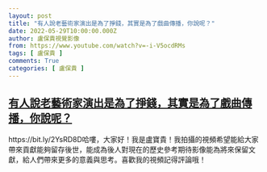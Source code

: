 ```yaml
---
layout: post
title: "有人說老藝術家演出是為了掙錢，其實是為了戲曲傳播，你說呢？"
date: 2022-05-29T10:00:00.000Z
author: 盧保貴視覺影像
from: https://www.youtube.com/watch?v=-i-V5ocdRMs
tags: [ 盧保貴 ]
comments: True
categories: [ 盧保貴 ]
---
```

<!--1653818400000-->
[有人說老藝術家演出是為了掙錢，其實是為了戲曲傳播，你說呢？](https://www.youtube.com/watch?v=-i-V5ocdRMs)
------

<div>
https://bit.ly/2YsRD8D哈嘍，大家好！我是盧寶貴！我拍攝的視頻希望能給大家帶來貢獻能夠留存後世，能成為後人對現在的歷史參考期待影像能為將來保留文獻，給人們帶來更多的意義與思考。喜歡我的視頻記得評論哦！
</div>
